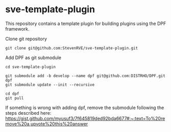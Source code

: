 # sve-template-plugin
This repository contains a template plugin for building plugins using the DPF framework.

Clone git repository
```
git clone git@github.com:StevenRVE/sve-template-plugin.git
```

Add DPF as git submodule
```
cd sve-template-plugin

git submodule add -b develop --name dpf git@github.com:DISTRHO/DPF.git dpf
git submodule update --init --recursive

cd dpf
git pull
```

If something is wrong with adding dpf, remove the submodule following the steps described here: https://gist.github.com/myusuf3/7f645819ded92bda6677#:~:text=To%20remove%20a,upvote%20this%20answer
